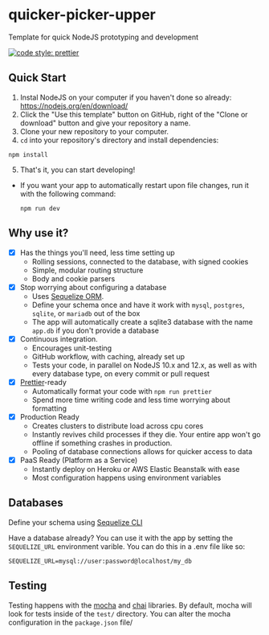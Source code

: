 # quicker-picker-upper

Template for quick NodeJS prototyping and development

[![code style: prettier](https://img.shields.io/badge/code_style-prettier-ff69b4.svg?style=flat-square)](https://github.com/prettier/prettier)

## Quick Start

1. Instal NodeJS on your computer if you haven't done so already: https://nodejs.org/en/download/
2. Click the "Use this template" button on GitHub, right of the "Clone or download" button and give your repository a name.
3. Clone your new repository to your computer.
4. `cd` into your repository's directory and install dependencies:

```shell
npm install
```

5. That's it, you can start developing!

- If you want your app to automatically restart upon file changes, run it with the following command:
  ```shell
  npm run dev
  ```

## Why use it?

- [x] Has the things you'll need, less time setting up
  - Rolling sessions, connected to the database, with signed cookies
  - Simple, modular routing structure
  - Body and cookie parsers
- [x] Stop worrying about configuring a database
  - Uses [Sequelize ORM](https://sequelize.org/).
  - Define your schema once and have it work with `mysql`, `postgres`, `sqlite`, or `mariadb` out of the box
  - The app will automatically create a sqlite3 database with the name `app.db` if you don't provide a database
- [x] Continuous integration.
  - Encourages unit-testing
  - GitHub workflow, with caching, already set up
  - Tests your code, in parallel on NodeJS 10.x and 12.x, as well as with every database type, on every commit or pull request
- [x] [Prettier](https://prettier.io/)-ready
  - Automatically format your code with `npm run prettier`
  - Spend more time writing code and less time worrying about formatting
- [x] Production Ready
  - Creates clusters to distribute load across cpu cores
  - Instantly revives child processes if they die. Your entire app won't go offline if something crashes in production.
  - Pooling of database connections allows for quicker access to data
- [x] PaaS Ready (Platform as a Service)
  - Instantly deploy on Heroku or AWS Elastic Beanstalk with ease
  - Most configuration happens using environment variables

## Databases

Define your schema using [Sequelize CLI](https://github.com/sequelize/cli)

Have a database already? You can use it with the app by setting the `SEQUELIZE_URL` environment varible. You can do this in a .env file like so:

```dotenv
SEQUELIZE_URL=mysql://user:password@localhost/my_db
```

## Testing

Testing happens with the [mocha](https://mochajs.org/) and [chai](https://www.chaijs.com/) libraries.
By default, mocha will look for tests inside of the `test/` directory. You can alter the mocha configuration in the `package.json` file/
